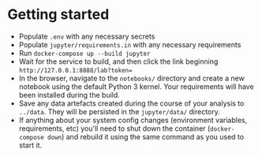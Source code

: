 # Getting started

- Populate `.env` with any necessary secrets
- Populate `jupyter/requirements.in` with any necessary requirements
- Run `docker-compose up --build jupyter`
- Wait for the service to build, and then click the link beginning `http://127.0.0.1:8888/lab?token=`
- In the browser, navigate to the `notebooks/` directory and create a new notebook using the default Python 3 kernel. Your requirements will have been installed during the build.
- Save any data artefacts created during the course of your analysis to `../data`. They will be persisted in the `jupyter/data/` directory.
- If anything about your system config changes (environment variables, requirements, etc) you'll need to shut down the container (`docker-compose down`) and rebuild it using the same command as you used to start it.
